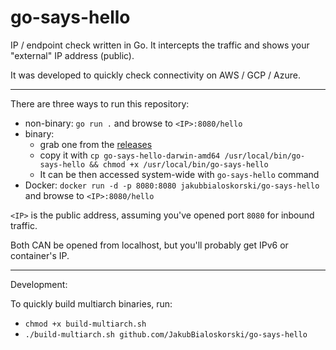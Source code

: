 # go-says-hello

IP / endpoint check written in Go. It intercepts the traffic and shows your "external" IP address (public).

It was developed to quickly check connectivity on AWS / GCP / Azure.

---
There are three ways to run this repository:

* non-binary: `go run .` and browse to `<IP>:8080/hello`
* binary: 
  * grab one from the [releases](https://github.com/JakubBialoskorski/go-says-hello/releases)
  * copy it with `cp go-says-hello-darwin-amd64 /usr/local/bin/go-says-hello && chmod +x /usr/local/bin/go-says-hello`
  * It can be then accessed system-wide with `go-says-hello` command
* Docker: `docker run -d -p 8080:8080 jakubbialoskorski/go-says-hello` and browse to `<IP>:8080/hello`

`<IP>` is the public address, assuming you've opened port `8080` for inbound traffic.

Both CAN be opened from localhost, but you'll probably get IPv6 or container's IP.

---
Development:

To quickly build multiarch binaries, run: 
* `chmod +x build-multiarch.sh` 
* `./build-multiarch.sh github.com/JakubBialoskorski/go-says-hello`